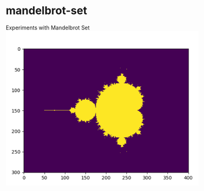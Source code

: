 # mandelbrot-set
Experiments with Mandelbrot Set  
![mandelbrot](https://github.com/sagasu/mandelbrot-set/blob/master/mandelbrot.png?raw=true)